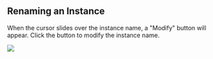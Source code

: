 ## Renaming an Instance

When the cursor slides over the instance name, a "Modify" button will appear. Click the button to modify the instance name.

![](//qzonestyle.gtimg.cn/qzone/vas/opensns/res/img/Resis-4.png)
